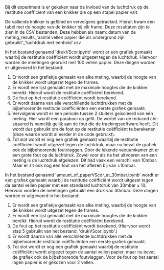 Bij dit experiment is er gekeken naar de invloed van de luchtdruk op de restitutie coefficient van een knikker die op een stapel papier valt.

De vallende knikker is gefilmd en vervolgens getracked. 
Hieruit kwam een tabel met de hoogte van de knikker bij elk frame. Deze resultaten zijn te zien in de CSV bestanden.
Deze hebben als naam: datum van de meting_results_'aantal vellen papier die als ondergrond zijn gebruikt'_'luchtdruk met eenheid'.csv

In het bestand genaamd 'drukVScor.ipynb' wordt er een grafiek gemaakt waarbij de restitutie coëfficiënt wordt uitgezet tegen de luchtdruk. 
Hiervoor worden de meetingen gebruikt met 100 vellen papier. 
Deze dingen worden er uitgevoerd in het bestand:
1. Er wordt een grafiekje gemaakt van elke meting, waarbij de hoogte van de knikker wordt uitgezet tegen de frames.
2. Er wordt een lijst gemaakt met de maximale hoogtes die de knikker bereikt. Hieruit wordt de restitutie coëfficiënt berekend.
3. De fout op het restitutie coëfficiënt wordt berekend.
4. Er wordt daarna van alle verschillende luchtdrukken met de bijbehoorende restitutie coëfficiënten een eerste grafiek gemaakt.
5. Vervolgens wordt er een periode tussen 2 stuiters geisoleerd van één meting. Hier wordt een parabool op gefit. De wortel van de reduced chi-sqaured is namelijk gelijk aan de fout die de trackingssoftware heeft. Dit wordt dus gebruikt om de fout op de restitutie coëfficiënt te berekenen (deze waarde wordt al eerder in de code gebruikt).
6. Tot slot wordt er nog een grafiek gemaakt waarbij de restitutie coëfficiënt wordt uitgezet tegen de luchtdruk, maar nu bevat de grafiek ook de bijbehoorende foutvlaggen. Door de lekende vacuumkamer zit er een grote fout op de luchtdruk. Zowel voor als na het uitvoeren van een meting is de luchtdruk afgelezen. Dit had vaak een verschil van 10mbar. Maar er zit ook nog een fout van het aflezen bij van ±10mbar.
   

In het bestand genaamd 'amount_of_paperVScor_at_30mbar.ipynb' wordt er een grafiek gemaakt waarbij de restitutie coëfficiënt wordt uitgezet tegen de aantal vellen papier met een standaard luchtdruk van 30mbar ± 10. 
Hiervoor worden de meetingen gebruikt een druk van 30mbar.
Deze dingen worden er uitgevoerd in het bestand:
1. Er wordt een grafiekje gemaakt van elke meting, waarbij de hoogte van de knikker wordt uitgezet tegen de frames.
2. Er wordt een lijst gemaakt met de maximale hoogtes die de knikker bereikt. Hieruit wordt de restitutie coëfficiënt berekend.
3. De fout op het restitutie coëfficiënt wordt berekend. (Hiervoor wordt stap 5 gebruikt van het bestand: 'drukVScor.ipynb'.)
4. Er wordt daarna van alle verschillende luchtdrukken met de bijbehoorende restitutie coëfficiënten een eerste grafiek gemaakt.
5. Tot slot wordt er nog een grafiek gemaakt waarbij de restitutie coëfficiënt wordt uitgezet tegen de aantal vellen papier, maar nu bevat de grafiek ook de bijbehoorende foutvlaggen. Voor de fout op het aantal lagen papier is er gekozen voor 2 vellen. 
